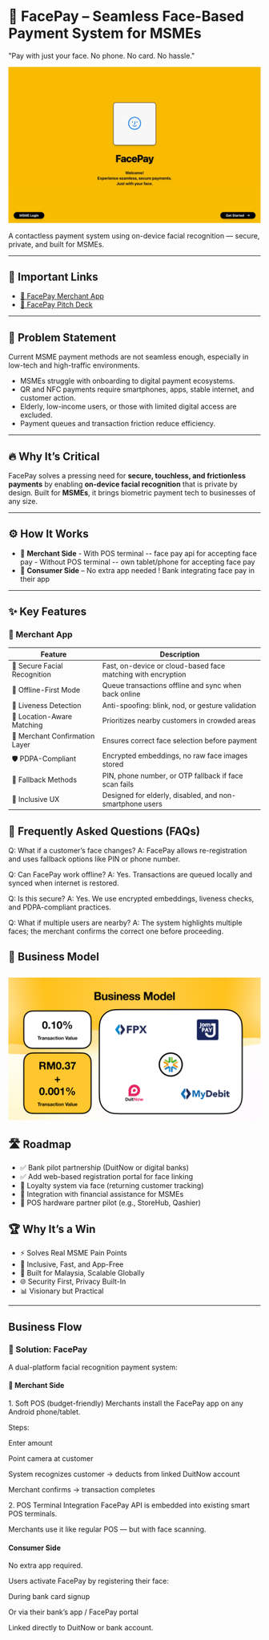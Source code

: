 
# 🚀 FacePay – Seamless Face-Based Payment System for MSMEs

"Pay with just your face. No phone. No card. No hassle."

![FacePay Overview](https://raw.githubusercontent.com/xx-3-xx/FacePayMobileApp/refs/heads/main/face-pay-mvp/public/images/facePay.jpg)

A contactless payment system using on-device facial recognition — secure, private, and built for MSMEs.

---

## 🔗 Important Links

- [🛒 FacePay Merchant App](https://github.com/JienWeng/FacePayMerchant/)
- [📱 FacePay Pitch Deck](https://github.com/JienWeng/FacePayMerchant/blob/main/Payhack2025-FacePay_pitchkey.pdf)

---

## 📌 Problem Statement

Current MSME payment methods are not seamless enough, especially in low-tech and high-traffic environments.

- MSMEs struggle with onboarding to digital payment ecosystems.
- QR and NFC payments require smartphones, apps, stable internet, and customer action.
- Elderly, low-income users, or those with limited digital access are excluded.
- Payment queues and transaction friction reduce efficiency.

---

## 🔥 Why It’s Critical

FacePay solves a pressing need for **secure, touchless, and frictionless payments** by enabling **on-device facial recognition** that is private by design. Built for **MSMEs**, it brings biometric payment tech to businesses of any size.

---

## ⚙️ How It Works

- 🧾 **Merchant Side** 
      - With POS terminal -- face pay api for accepting face pay
      - Without POS terminal -- own tablet/phone for accepting face pay
- 📱 **Consumer Side** 
      – No extra app needed ! Bank integrating face pay in their app 

---

## ✨ Key Features

### 📱 Merchant App
| Feature                        | Description                                                  |
| ------------------------------ | ------------------------------------------------------------ |
| 🔐 Secure Facial Recognition   | Fast, on-device or cloud-based face matching with encryption |
| 📶 Offline-First Mode          | Queue transactions offline and sync when back online         |
| 👀 Liveness Detection          | Anti-spoofing: blink, nod, or gesture validation             |
| 🧭 Location-Aware Matching     | Prioritizes nearby customers in crowded areas                |
| 🔁 Merchant Confirmation Layer | Ensures correct face selection before payment                |
| 🛡️ PDPA-Compliant             | Encrypted embeddings, no raw face images stored              |
| 🔄 Fallback Methods            | PIN, phone number, or OTP fallback if face scan fails        |
| 🧓 Inclusive UX                | Designed for elderly, disabled, and non-smartphone users     |

## 💬 Frequently Asked Questions (FAQs)
Q: What if a customer’s face changes?
A: FacePay allows re-registration and uses fallback options like PIN or phone number.

Q: Can FacePay work offline?
A: Yes. Transactions are queued locally and synced when internet is restored.

Q: Is this secure?
A: Yes. We use encrypted embeddings, liveness checks, and PDPA-compliant practices.

Q: What if multiple users are nearby?
A: The system highlights multiple faces; the merchant confirms the correct one before proceeding.

## 💼 Business Model
![FacePay Business Model](https://github.com/JienWeng/FacePayMerchant/raw/main/business-model.png)
---

## 🛣 Roadmap

- ✅ Bank pilot partnership (DuitNow or digital banks)
- ✅ Add web-based registration portal for face linking
- 🔄 Loyalty system via face (returning customer tracking)
- 🏦 Integration with financial assistance for MSMEs
- 🔧 POS hardware partner pilot (e.g., StoreHub, Qashier)


## 🏆 Why It’s a Win

- ⚡ Solves Real MSME Pain Points
- 🔐 Inclusive, Fast, and App-Free
- 💸 Built for Malaysia, Scalable Globally
- 🌐 Security First, Privacy Built-In
- 📊 Visionary but Practical

---

## Business Flow

### 🧾 Solution: FacePay
A dual-platform facial recognition payment system:

#### 🧾 Merchant Side
1.⁠ ⁠Soft POS (budget-friendly)
Merchants install the FacePay app on any Android phone/tablet.

Steps:

Enter amount

Point camera at customer

System recognizes customer → deducts from linked DuitNow account

Merchant confirms → transaction completes

2.⁠ ⁠POS Terminal Integration
FacePay API is embedded into existing smart POS terminals.

Merchants use it like regular POS — but with face scanning.

#### Consumer Side
No extra app required.

Users activate FacePay by registering their face:

During bank card signup

Or via their bank’s app / FacePay portal

Linked directly to DuitNow or bank account.

